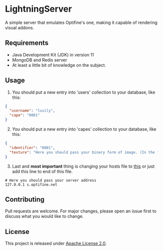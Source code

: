# LightningServer
A simple server that emulates Optifine's one, making it capable of rendering visual addons.

## Requirements
- Java Development Kit (JDK) in version 11
- MongoDB and Redis server
- At least a little bit of knowledge on the subject.


## Usage
1. You should put a new entry into 'users' collection to your database, like this:
```json
{
  "username": "luvily",
  "cape": "0001"
}
```

2. You should put a new entry into 'capes' collection to your database, like this:
```json
{
  "identifier": "0001",
  "texture": "Here you should pass your binary form of image. (In the future there will be a post endpoint for it)"
}
```

3. Last and **most important** thing is changing your hosts file to [this](./assets/hosts) or just add this line to end of this file.
```
# Here you should pass your server address
127.0.0.1 s.optifine.net
```

## Contributing
Pull requests are welcome. For major changes, please open an issue first to discuss what you would like to change.

## License
This project is released under [Apache License 2.0](./LICENSE.md).